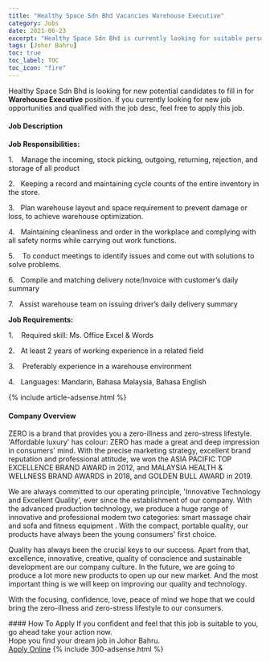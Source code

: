 ```yaml
---
title: "Healthy Space Sdn Bhd Vacancies Warehouse Executive" 
category: Jobs 
date: 2021-06-23 
excerpt: "Healthy Space Sdn Bhd is currently looking for suitable person to fill in the Warehouse Executive which based in Johor Bahru" 
tags: [Johor Bahru] 
toc: true 
toc_label: TOC 
toc_icon: "fire" 
--- 
```


<p>Healthy Space Sdn Bhd is looking for new potential candidates to fill in for <b>Warehouse Executive</b> position. If you currently looking for new job opportunities and qualified with the job desc, feel free to apply this job.
</p><div><div><h4>Job Description</h4></div><div><div><span><div><p><strong>Job Responsibilities:</strong></p><p><span>1.&#160;&#160;&#160;&#160;Manage the incoming, stock picking, outgoing, returning, rejection, and storage of all product</span></p><p><span>2.&#160;&#160;&#160;Keeping a record and maintaining cycle counts of the entire inventory in the store.</span></p><p><span>3.&#160;&#160;&#160;Plan warehouse layout and space requirement to prevent damage or loss, to achieve warehouse optimization.</span></p><p><span>4.&#160;&#160;&#160;Maintaining cleanliness and order in the workplace and complying with all safety norms while carrying out work functions.</span></p><p><span>5.&#160;&#160;&#160;&#160;To conduct meetings to identify issues and come out with solutions to solve problems.</span></p><p><span>6.&#160;&#160;&#160;Compile and matching delivery note/Invoice with customer&#8217;s daily summary</span></p><p><span>7.&#160;&#160;&#160;Assist warehouse team on issuing driver&#8217;s daily delivery summary</span></p><p><strong>Job Requirements:</strong></p><p><span>1.&#160;&#160;&#160;&#160;Required skill: Ms. Office Excel &amp; Words</span></p><p><span>2.&#160;&#160;&#160;At least 2 years of working experience in a related field</span></p><p><span>3.&#160;&#160;&#160;&#160;Preferably experience in a warehouse environment</span></p><p><span>4.&#160;&#160;&#160;Languages: Mandarin, Bahasa Malaysia, Bahasa English&#160;</span></p></div></span></div></div></div> 
{% include article-adsense.html %} 
<div><div><h4>Company Overview</h4></div><div><div><span><div><p>ZERO is a brand that provides you a zero-illness and zero-stress lifestyle. 'Affordable luxury' has colour: ZERO has made a great and deep impression in consumers' mind. With the precise marketing strategy, excellent brand reputation and professional attitude, we won the ASIA PACIFIC TOP EXCELLENCE BRAND AWARD in 2012, and MALAYSIA HEALTH &amp; WELLNESS BRAND AWARDS in 2018, and GOLDEN BULL AWARD in 2019.</p><p>We are always committed to our operating principle, 'Innovative Technology and Excellent Quality', ever since the establishment of our company. With the advanced production technology, we produce a huge range of innovative and professional modem two categories: smart massage chair and sofa and fitness equipment . With the compact, portable quality, our products have always been the young consumers' first choice.</p><p>Quality has always been the crucial keys to our success. Apart from that, excellence, innovative, creative, quality of conscience and sustainable development are our company culture. In the future, we are going to produce a lot more new products to open up our new market. And the most important thing is we will keep on improving our quality and technology.</p><p>With the focusing, confidence, love, peace of mind we hope that we could bring the zero-illness and zero-stress lifestyle to our consumers.</p></div></span></div></div></div> 
#### How To Apply 
If you confident and feel that this job is suitable to you, go ahead take your action now. <br/> 
Hope you find your dream job in Johor Bahru. <br/> 
<a href="https://www.jobstreet.com.my/en/job/warehouse-executive-4596400?jobId=jobstreet-my-job-4596400&" class="btn btn--info" target="_blank" rel="nofollow noopenner">Apply Online</a> 
{% include 300-adsense.html %} 